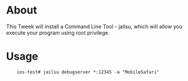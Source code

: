 # About

This Tweek will install a Command Line Tool - jailsu, which will allow you execute your program using root privilege.

# Usage

```
	ios-test# jailsu debugserver *:12345 -a "MobileSafari"
```


